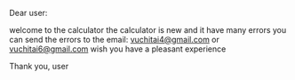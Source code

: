 Dear user:

welcome to the calculator
the calculator is new and it have many errors
you can send the errors to the email: vuchitai4@gmail.com or vuchitai6@gmail.com
wish you have a pleasant experience

Thank you, user